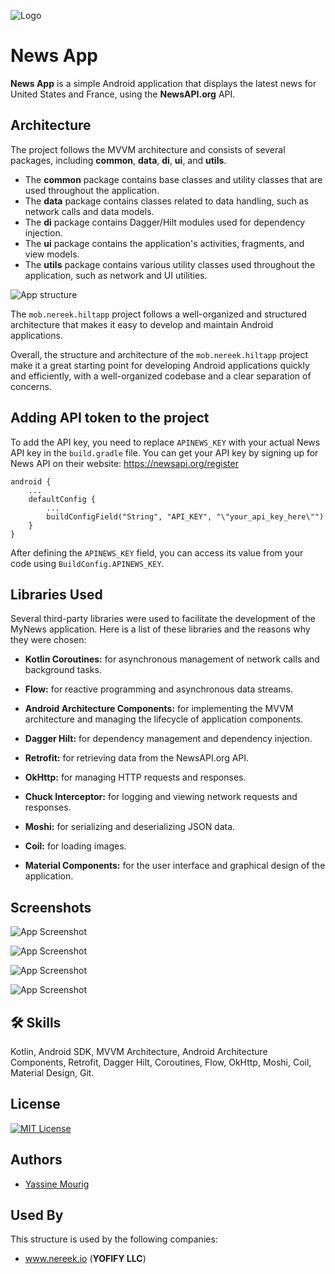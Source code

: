 
![Logo](https://docs.google.com/uc?export=download&id=1G3EsOGtZ1YpC5AwkFYuBcvwVWybces42)
# News App

**News App** is a simple Android application that displays the latest news for United States and France, using the **NewsAPI.org** API.

## Architecture
The project follows the MVVM architecture and consists of several packages, including **common**, **data**, **di**, **ui**, and **utils**.

- The **common** package contains base classes and utility classes that are used throughout the application.
- The **data** package contains classes related to data handling, such as network calls and data models.
- The **di** package contains Dagger/Hilt modules used for dependency injection.
- The **ui** package contains the application's activities, fragments, and view models.
- The **utils** package contains various utility classes used throughout the application, such as network and UI utilities.



![App structure](https://docs.google.com/uc?export=download&id=1U75J8FQt_cvNl4kaj8VcaW2wtwR9uqkN
)

The `mob.nereek.hiltapp` project follows a well-organized and structured architecture that makes it easy to develop and maintain Android applications.

Overall, the structure and architecture of the `mob.nereek.hiltapp` project make it a great starting point for developing Android applications quickly and efficiently, with a well-organized codebase and a clear separation of concerns.

## Adding API token to the project

To add the API key, you need to replace `APINEWS_KEY` with your actual News API key in the `build.gradle` file. You can get your API key by signing up for News API on their website: https://newsapi.org/register


```Gradle
android {
    ...
    defaultConfig {
        ...
        buildConfigField("String", "API_KEY", "\"your_api_key_here\"")
    }
}
```

After defining the `APINEWS_KEY` field, you can access its value from your code using `BuildConfig.APINEWS_KEY`.

## Libraries Used
Several third-party libraries were used to facilitate the development of the MyNews application. Here is a list of these libraries and the reasons why they were chosen:

- **Kotlin Coroutines:** for asynchronous management of network calls and background tasks.

- **Flow:** for reactive programming and asynchronous data streams.

- **Android Architecture Components:** for implementing the MVVM architecture and managing the lifecycle of application components.

- **Dagger Hilt:** for dependency management and dependency injection.

- **Retrofit:** for retrieving data from the NewsAPI.org API.

- **OkHttp:** for managing HTTP requests and responses.

- **Chuck Interceptor:** for logging and viewing network requests and responses.

- **Moshi:** for serializing and deserializing JSON data.

- **Coil:** for loading images.

- **Material Components:** for the user interface and graphical design of the application.



## Screenshots

![App Screenshot](https://docs.google.com/uc?export=download&id=1wpOd2nGvvw01Xfe7iBksZ6MzFhqJG9YO
)

![App Screenshot](https://docs.google.com/uc?export=download&id=17LBT5VeYSL5q54Z7sOfwJjVxmr5_pFvC
)

![App Screenshot](https://docs.google.com/uc?export=download&id=1Bx8H1mdlnSqnXD8h7fOKljTTK501NDZ-
)

![App Screenshot](https://docs.google.com/uc?export=download&id=1yZtYpuFudBjGnZQe5drQNIN-u3bfHflZ
)
## 🛠 Skills
Kotlin, Android SDK, MVVM Architecture, Android Architecture Components, Retrofit, Dagger Hilt, Coroutines, Flow, OkHttp, Moshi, Coil, Material Design, Git.

## License

[![MIT License](https://img.shields.io/badge/License-MIT-green.svg)](https://choosealicense.com/licenses/mit/)




## Authors

- [Yassine Mourig](https://www.linkedin.com/in/yassine-mourig-computer-engineer/)

## Used By

This structure is used by the following companies:

- www.nereek.io (**YOFIFY LLC**)
